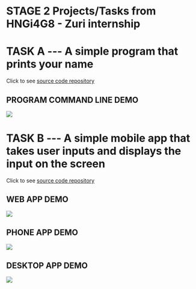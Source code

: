 # **STAGE 2 Projects/Tasks from HNGi4G8 - Zuri internship**




# TASK A --- A simple program that prints your name

Click to see [source code repository](https://github.com/emexbazz/HNGi4G8/tree/master/stage2_task/displayname)

## **PROGRAM COMMAND LINE DEMO**
![](https://github.com/emexbazz/HNGi4G8/blob/master/stage2_task/assets/displayname.gif)




# TASK B --- A simple mobile app that takes user inputs and displays the input on the screen

Click to see [source code repository](https://github.com/emexbazz/HNGi4G8/tree/master/stage2_task/stage2_input_displayapp)



## **WEB APP DEMO**

![](https://github.com/emexbazz/HNGi4G8/blob/master/stage2_task/assets/webapp.gif)



## **PHONE APP DEMO**

![](https://github.com/emexbazz/HNGi4G8/blob/master/stage2_task/assets/phoneapp.gif)



## **DESKTOP APP DEMO**

![](https://github.com/emexbazz/HNGi4G8/blob/master/stage2_task/assets/linuxapp.gif)
